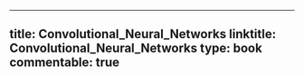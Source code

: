 
---
title: Convolutional_Neural_Networks
linktitle: Convolutional_Neural_Networks
type: book
commentable: true
---
